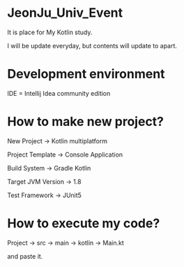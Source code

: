 # JeonJu_Univ_Event
It is place for My Kotlin study.

I will be update everyday, but contents will update to apart.

# Development environment

IDE = Intellij Idea community edition

# How to make new project?

New Project -> Kotlin multiplatform

Project Template -> Console Application

Build System -> Gradle Kotlin

Target JVM Version -> 1.8

Test Framework -> JUnit5

# How to execute my code?

Project -> src -> main -> kotlin -> Main.kt

and paste it.
